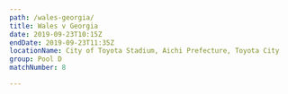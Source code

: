 ```yaml
---
path: /wales-georgia/
title: Wales v Georgia
date: 2019-09-23T10:15Z
endDate: 2019-09-23T11:35Z
locationName: City of Toyota Stadium, Aichi Prefecture, Toyota City
group: Pool D
matchNumber: 8

---
```


